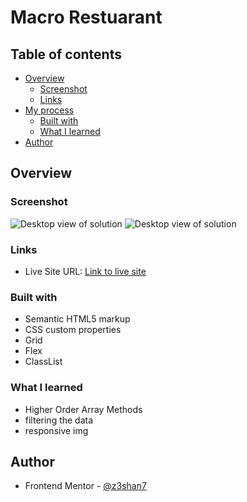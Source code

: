 # Macro Restuarant


## Table of contents

- [Overview](#overview)
  - [Screenshot](#screenshot)
  - [Links](#links)
- [My process](#my-process)
  - [Built with](#built-with)
  - [What I learned](#what-i-learned)
- [Author](#author)



## Overview


### Screenshot

![Desktop view of solution](./desktop.png)
![Desktop view of solution](./mobile.png)




### Links

- Live Site URL: [Link to live site]()



### Built with

- Semantic HTML5 markup
- CSS custom properties
- Grid
- Flex 
- ClassList


### What I learned

- Higher Order Array Methods
- filtering the data
- responsive img





## Author

- Frontend Mentor - [@z3shan7](https://www.frontendmentor.io/profile/z3shan7)
